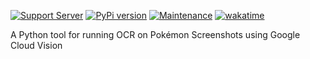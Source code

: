 [![Support Server](https://img.shields.io/discord/614101299197378571.svg?color=7289da&label=Support&logo=discord&style=flat)](https://discord.gg/pdxh7P)
[![PyPi version](https://badgen.net/pypi/v/PogoOCR/)](https://pypi.com/project/PogoOCR)
[![Maintenance](https://img.shields.io/static/v1?label=Maintained?&message=no&color=critical&style=flat)](#)
[![wakatime](https://wakatime.com/badge/github/TrainerDex/PogoOCR.svg?style=flat)](https://wakatime.com/badge/github/TrainerDex/PogoOCR)

A Python tool for running OCR on Pokémon Screenshots using Google Cloud Vision
